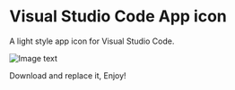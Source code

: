 # Visual Studio Code App icon
A light style app icon for Visual Studio Code.

![Image text](https://raw.github.com/Baogaitou/vs_code_icns/master/Code_icon.png)

Download and replace it, Enjoy!
